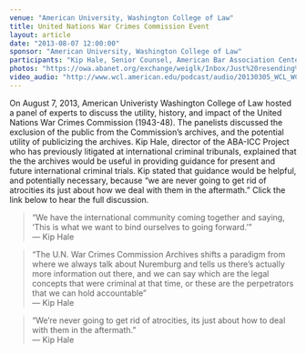 ```yaml
---
venue: "American University, Washington College of Law"
title: United Nations War Crimes Commission Event
layout: article
date: "2013-08-07 12:00:00"
sponsor: "American University, Washington College of Law"
participants: "Kip Hale, Senior Counsel, American Bar Association Center for Human Rights; Shanti Sattler, Legal Fellow, University of London; Chris Simpson, Communications Professor, American University"
photos: "https://owa.abanet.org/exchange/weiglk/Inbox/Just%20resending%20so%20all%20in%20one%20place..EML/FW:%20Audio%20from%20the%20War%20Crimes%20Commission%20Event-1.EML/photo.JPG/C58EA28C-18C0-4a97-9AF2-036E93DDAFB3/photo.JPG?attach=1; https://owa.abanet.org/exchange/weiglk/Inbox/Just%20resending%20so%20all%20in%20one%20place..EML/FW:%20Audio%20from%20the%20War%20Crimes%20Commission%20Event-1.EML/photo2.JPG/C58EA28C-18C0-4a97-9AF2-036E93DDAFB3/photo2.JPG?attach=1; https://owa.abanet.org/exchange/weiglk/Inbox/Just%20resending%20so%20all%20in%20one%20place..EML/FW:%20Audio%20from%20the%20War%20Crimes%20Commission%20Event-1.EML/photo3%20cropped.jpg/C58EA28C-18C0-4a97-9AF2-036E93DDAFB3/photo3%20cropped.jpg?attach=1"
video_audio: "http://www.wcl.american.edu/podcast/audio/20130305_WCL_WCRO.mp3"
---
```

On August 7, 2013, American Univeristy Washington College of Law hosted a panel of experts to discuss the utility, history, and impact of the United Nations War Crimes Commission (1943-48). The panelists discussed the exclusion of the public from the Commission’s archives, and the potential utility of publicizing the archives. Kip Hale, director of the ABA-ICC Project who has previously litigated at international criminal tribunals, explained that the the archives would be useful in providing guidance for present and future international criminal trials. Kip stated that guidance would be helpful, and potentially necessary, because “we are never going to get rid of atrocities its just about how we deal with them in the aftermath.” Click the link below to hear the full discussion.

> “We have the international community coming together and saying, ‘This is what we want to bind ourselves to going forward.’”  
— Kip Hale

> “The U.N. War Crimes Commission Archives shifts a paradigm from where we always talk about Nuremburg and tells us there’s actually more information out there, and we can say which are the legal concepts that were criminal at that time, or these are the perpetrators that we can hold accountable”  
— Kip Hale

> “We’re never going to get rid of atrocities, its just about how to deal with them in the aftermath.”  
— Kip Hale
